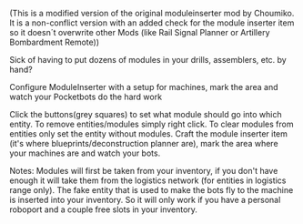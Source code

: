 (This is a modified version of the original moduleinserter mod by Choumiko. It is a non-conflict version with an added check for the module inserter item so it doesn´t overwrite other Mods (like Rail Signal Planner or Artillery Bombardment Remote))

Sick of having to put dozens of modules in your drills, assemblers, etc. by hand?

Configure ModuleInserter with a setup for machines, mark the area and watch your Pocketbots do the hard work

Click the buttons(grey squares) to set what module should go into which entity. To remove entities/modules simply right click.
To clear modules from entities only set the entity without modules.
Craft the module inserter item (it's where blueprints/deconstruction planner are), mark the area where your machines are and watch your bots.

Notes:
    Modules will first be taken from your inventory, if you don't have enough it will take them from the logistics network (for entities in logistics range only). The fake entity that is used to make the bots fly to the machine is inserted into your inventory. So it will only work if you have a personal roboport and a couple free slots in your inventory.

